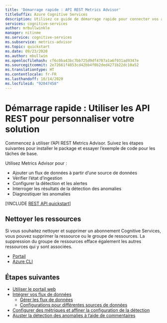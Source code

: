 ```yaml
---
title: 'Démarrage rapide : API REST Metrics Advisor'
titleSuffix: Azure Cognitive Services
description: Utilisez ce guide de démarrage rapide pour connecter vos applications à l’API Metrics Advisor d’Azure Cognitive Services.
services: cognitive-services
author: mrbullwinkle
manager: nitinme
ms.service: cognitive-services
ms.subservice: metrics-advisor
ms.topic: quickstart
ms.date: 09/23/2020
ms.author: mbullwin
ms.openlocfilehash: cf6c0ba43bc7bb725d9df4707a1a6f931ad9347e
ms.sourcegitcommit: 2e72661f4853cd42bb4f0b2ded4271b22dc10a52
ms.translationtype: HT
ms.contentlocale: fr-FR
ms.lasthandoff: 10/14/2020
ms.locfileid: "92047458"
---
```

# <a name="quickstart-use-the-rest-apis-to-customize-your-solution"></a>Démarrage rapide : Utiliser les API REST pour personnaliser votre solution

Commencez à utiliser l’API REST Metrics Advisor. Suivez les étapes suivantes pour installer le package et essayer l’exemple de code pour les tâches de base.

Utilisez Metrics Advisor pour :

* Ajouter un flux de données à partir d’une source de données
* Vérifier l’état d’ingestion
* Configurer la détection et les alertes 
* Interroger les résultats de la détection des anomalies
* Diagnostiquer les anomalies

[!INCLUDE [REST API quickstart](../includes/quickstarts/rest-api.md)]

## <a name="clean-up-resources"></a>Nettoyer les ressources

Si vous souhaitez nettoyer et supprimer un abonnement Cognitive Services, vous pouvez supprimer la ressource ou le groupe de ressources. La suppression du groupe de ressources efface également les autres ressources qui y sont associées.

* [Portail](../../cognitive-services-apis-create-account.md#clean-up-resources)
* [Azure CLI](../../cognitive-services-apis-create-account-cli.md#clean-up-resources)

## <a name="next-steps"></a>Étapes suivantes

- [Utiliser le portail web](web-portal.md)
- [Intégrer vos flux de données](../how-tos/onboard-your-data.md)
    - [Gérer les flux de données](../how-tos/manage-data-feeds.md)
    - [Configurations pour différentes sources de données](../data-feeds-from-different-sources.md)
- [Configurer des métriques et affiner la configuration de la détection](../how-tos/configure-metrics.md)
- [Ajuster la détection des anomalies à l’aide de commentaires](../how-tos/anomaly-feedback.md)